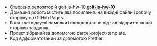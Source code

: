 - Створено репозиторій goit-js-hw-10.[**goit-js-hw-10**](<https://www.edu.goit.global/uk/learn/4363455/2294/2304/homework>)
- Домашня робота містить два посилання: на вихідні файли і робочу сторінку на GitHub Pages.
- В консолі відсутні помилки і попередження під час відкриття живої сторінки завдання.
- Проект зібраний за допомогою parcel-project-template.
- Код відформатований за допомогою Prettier.
